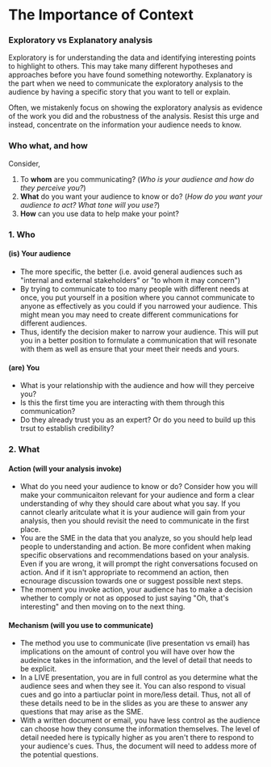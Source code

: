 # The Importance of Context

### Exploratory vs Explanatory analysis
Exploratory is for understanding the data and identifying interesting points to highlight to others. This may take many different hypotheses and approaches before you have found something noteworthy. Explanatory is the part when we need to communicate the exploratory analysis to the audience by having a specific story that you want to tell or explain.

Often, we mistakenly focus on showing the exploratory analysis as evidence of the work you did and the robustness of the analysis. Resist this urge and instead, concentrate on the information your audience needs to know. 

### Who what, and how
Consider, 
1. To **whom** are you communicating? (_Who is your audience and how do they perceive you?_)
2. **What** do you want your audience to know or do? (_How do you want your audience to act? What tone will you use?_)
3. **How** can you use data to help make your point?

### 1. Who
#### (is) Your audience 
- The more specific, the better (i.e. avoid general audiences such as "internal and external stakeholders" or "to whom it may concern")
- By trying to communicate to too many people with different needs at once, you put yourself in a position where you cannot communicate to anyone as effectively as you could if you narrowed your audience. This might mean you may need to create different communications for different audiences.
- Thus, identify the decision maker to narrow your audience. This will put you in a better position to formulate a communication that will resonate with them as well as ensure that your meet their needs and yours. 

#### (are) You
- What is your relationship with the audience and how will they perceive you?
- Is this the first time you are interacting with them through this communication?
- Do they already trust you as an expert? Or do you need to build up this trsut to establish credibility?

### 2. What
#### Action (will your analysis invoke)
- What do you need your audience to know or do? Consider how you will make your communicaiton relevant for your audience and form a clear understanding of why they should care about what you say. If you cannot clearly aritculate what it is your audience will gain from your analysis, then you should revisit the need to communicate in the first place.
- You are the SME in the data that you analyze, so you should help lead people to understanding and action. Be more confident when making specific observations and recommendations based on your analysis. Even if you are wrong, it will prompt the right conversations focused on action. And if it isn't appropriate to recommend an action, then ecnourage discussion towards one or suggest possible next steps.
- The moment you invoke action, your audience has to make a decision whether to comply or not as opposed to just saying "Oh, that's interesting" and then moving on to the next thing.

#### Mechanism (will you use to communicate) 
- The method you use to communicate (live presentation vs email) has implications on the amount of control you will have over how the audeince takes in the information, and the level of detail that needs to be explicit.
- In a LIVE presentation, you are in full control as you determine what the audience sees and when they see it. You can also respond to visual cues and go into a partiuclar point in more/less detail. Thus, not all of these details need to be in the slides as you are these to answer any questions that may arise as the SME.
- With a written document or email, you have less control as the audience can choose how they consume the information themselves. The level of detail needed here is typically higher as you aren't there to respond to your audience's cues. Thus, the document will need to addess more of the potential questions. 





